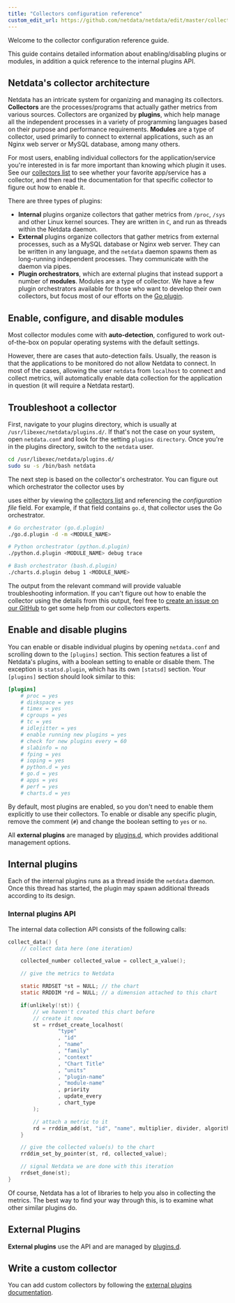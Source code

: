 ```yaml
---
title: "Collectors configuration reference"
custom_edit_url: https://github.com/netdata/netdata/edit/master/collectors/REFERENCE.md
---
```




Welcome to the collector configuration reference guide.

This guide contains detailed information about enabling/disabling plugins or modules, in addition a quick reference to
the internal plugins API.

## Netdata's collector architecture

Netdata has an intricate system for organizing and managing its collectors. **Collectors** are the processes/programs
that actually gather metrics from various sources. Collectors are organized by **plugins**, which help manage all the
independent processes in a variety of programming languages based on their purpose and performance requirements.
**Modules** are a type of collector, used primarily to connect to external applications, such as an Nginx web server or
MySQL database, among many others.

For most users, enabling individual collectors for the application/service you're interested in is far more important
than knowing which plugin it uses. See our [collectors list](/docs/agent/collectors/collectors) to see whether your favorite app/service has
a collector, and then read the documentation for that specific collector to figure out how to enable it.

There are three types of plugins:

-   **Internal** plugins organize collectors that gather metrics from `/proc`, `/sys` and other Linux kernel sources.
    They are written in `C`, and run as threads within the Netdata daemon.
-   **External** plugins organize collectors that gather metrics from external processes, such as a MySQL database or
    Nginx web server. They can be written in any language, and the `netdata` daemon spawns them as long-running
    independent processes. They communicate with the daemon via pipes.
-   **Plugin orchestrators**, which are external plugins that instead support a number of **modules**. Modules are a
    type of collector. We have a few plugin orchestrators available for those who want to develop their own collectors,
    but focus most of our efforts on the [Go plugin](/docs/agent/collectors/go.d.plugin/).

## Enable, configure, and disable modules

Most collector modules come with **auto-detection**, configured to work out-of-the-box on popular operating systems with
the default settings.

However, there are cases that auto-detection fails. Usually, the reason is that the applications to be monitored do not
allow Netdata to connect. In most of the cases, allowing the user `netdata` from `localhost` to connect and collect
metrics, will automatically enable data collection for the application in question (it will require a Netdata restart).


## Troubleshoot a collector

First, navigate to your plugins directory, which is usually at `/usr/libexec/netdata/plugins.d/`. If that's not the case
on your system, open `netdata.conf` and look for the setting `plugins directory`. Once you're in the plugins directory,
switch to the `netdata` user.

```bash
cd /usr/libexec/netdata/plugins.d/
sudo su -s /bin/bash netdata
```

The next step is based on the collector's orchestrator. You can figure out which orchestrator the collector uses by 

uses either
by viewing the [collectors list](/docs/agent/collectors/collectors) and referencing the _configuration file_ field. For example, if that
field contains `go.d`, that collector uses the Go orchestrator.

```bash
# Go orchestrator (go.d.plugin)
./go.d.plugin -d -m <MODULE_NAME>

# Python orchestrator (python.d.plugin)
./python.d.plugin <MODULE_NAME> debug trace

# Bash orchestrator (bash.d.plugin)
./charts.d.plugin debug 1 <MODULE_NAME>
```

The output from the relevant command will provide valuable troubleshooting information. If you can't figure out how to
enable the collector using the details from this output, feel free to [create an issue on our
GitHub](https://github.com/netdata/netdata/issues/new?assignees=&labels=bug%2Cneeds+triage&template=BUG_REPORT.yml) to get some
help from our collectors experts.

## Enable and disable plugins

You can enable or disable individual plugins by opening `netdata.conf` and scrolling down to the `[plugins]` section.
This section features a list of Netdata's plugins, with a boolean setting to enable or disable them. The exception is
`statsd.plugin`, which has its own `[statsd]` section. Your `[plugins]` section should look similar to this:

```conf
[plugins]
	# proc = yes
	# diskspace = yes
	# timex = yes
	# cgroups = yes
	# tc = yes
	# idlejitter = yes
	# enable running new plugins = yes
	# check for new plugins every = 60
	# slabinfo = no
	# fping = yes
	# ioping = yes
	# python.d = yes
	# go.d = yes
	# apps = yes
	# perf = yes
	# charts.d = yes
```

By default, most plugins are enabled, so you don't need to enable them explicitly to use their collectors. To enable or
disable any specific plugin, remove the comment (`#`) and change the boolean setting to `yes` or `no`.

All **external plugins** are managed by [plugins.d](/docs/agent/collectors/plugins.d), which provides additional management options.

## Internal plugins

Each of the internal plugins runs as a thread inside the `netdata` daemon. Once this thread has started, the plugin may
spawn additional threads according to its design.

### Internal plugins API

The internal data collection API consists of the following calls:

```c
collect_data() {
    // collect data here (one iteration)

    collected_number collected_value = collect_a_value();

    // give the metrics to Netdata

    static RRDSET *st = NULL; // the chart
    static RRDDIM *rd = NULL; // a dimension attached to this chart

    if(unlikely(!st)) {
        // we haven't created this chart before
        // create it now
        st = rrdset_create_localhost(
                "type"
                , "id"
                , "name"
                , "family"
                , "context"
                , "Chart Title"
                , "units"
                , "plugin-name"
                , "module-name"
                , priority
                , update_every
                , chart_type
        );

        // attach a metric to it
        rd = rrddim_add(st, "id", "name", multiplier, divider, algorithm);
    }

    // give the collected value(s) to the chart
    rrddim_set_by_pointer(st, rd, collected_value);

    // signal Netdata we are done with this iteration
    rrdset_done(st);
}
```

Of course, Netdata has a lot of libraries to help you also in collecting the metrics. The best way to find your way
through this, is to examine what other similar plugins do.

## External Plugins

**External plugins** use the API and are managed by [plugins.d](/docs/agent/collectors/plugins.d).

## Write a custom collector

You can add custom collectors by following the [external plugins documentation](/docs/agent/collectors/plugins.d).

